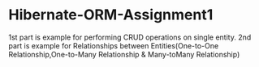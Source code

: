 # Hibernate-ORM-Assignment1
1st part is example for performing CRUD operations on single entity.
2nd part is example for  Relationships between Entities(One-to-One Relationship,One-to-Many Relationship & Many-toMany Relationship)